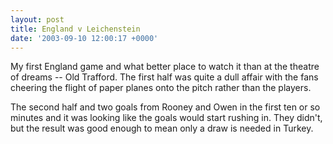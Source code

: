 ```yaml
---
layout: post
title: England v Leichenstein
date: '2003-09-10 12:00:17 +0000'
---
```

My first England game and what better place to watch it than at the theatre of dreams -- Old Trafford. The first half was quite a dull affair with the fans cheering the flight of paper planes onto the pitch rather than the players.

The second half and two goals from Rooney and Owen in the first ten or so minutes and it was looking like the goals would start rushing in. They didn't, but the result was good enough to mean only a draw is needed in Turkey.